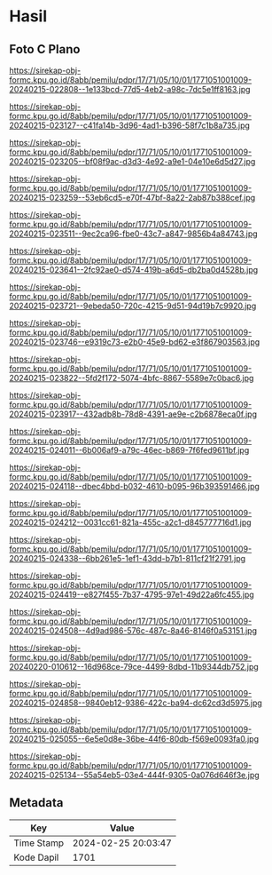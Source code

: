 # Hasil

## Foto C Plano

https://sirekap-obj-formc.kpu.go.id/8abb/pemilu/pdpr/17/71/05/10/01/1771051001009-20240215-022808--1e133bcd-77d5-4eb2-a98c-7dc5e1ff8163.jpg

https://sirekap-obj-formc.kpu.go.id/8abb/pemilu/pdpr/17/71/05/10/01/1771051001009-20240215-023127--c41fa14b-3d96-4ad1-b396-58f7c1b8a735.jpg

https://sirekap-obj-formc.kpu.go.id/8abb/pemilu/pdpr/17/71/05/10/01/1771051001009-20240215-023205--bf08f9ac-d3d3-4e92-a9e1-04e10e6d5d27.jpg

https://sirekap-obj-formc.kpu.go.id/8abb/pemilu/pdpr/17/71/05/10/01/1771051001009-20240215-023259--53eb6cd5-e70f-47bf-8a22-2ab87b388cef.jpg

https://sirekap-obj-formc.kpu.go.id/8abb/pemilu/pdpr/17/71/05/10/01/1771051001009-20240215-023511--9ec2ca96-fbe0-43c7-a847-9856b4a84743.jpg

https://sirekap-obj-formc.kpu.go.id/8abb/pemilu/pdpr/17/71/05/10/01/1771051001009-20240215-023641--2fc92ae0-d574-419b-a6d5-db2ba0d4528b.jpg

https://sirekap-obj-formc.kpu.go.id/8abb/pemilu/pdpr/17/71/05/10/01/1771051001009-20240215-023721--9ebeda50-720c-4215-9d51-94d19b7c9920.jpg

https://sirekap-obj-formc.kpu.go.id/8abb/pemilu/pdpr/17/71/05/10/01/1771051001009-20240215-023746--e9319c73-e2b0-45e9-bd62-e3f867903563.jpg

https://sirekap-obj-formc.kpu.go.id/8abb/pemilu/pdpr/17/71/05/10/01/1771051001009-20240215-023822--5fd2f172-5074-4bfc-8867-5589e7c0bac6.jpg

https://sirekap-obj-formc.kpu.go.id/8abb/pemilu/pdpr/17/71/05/10/01/1771051001009-20240215-023917--432adb8b-78d8-4391-ae9e-c2b6878eca0f.jpg

https://sirekap-obj-formc.kpu.go.id/8abb/pemilu/pdpr/17/71/05/10/01/1771051001009-20240215-024011--6b006af9-a79c-46ec-b869-7f6fed9611bf.jpg

https://sirekap-obj-formc.kpu.go.id/8abb/pemilu/pdpr/17/71/05/10/01/1771051001009-20240215-024118--dbec4bbd-b032-4610-b095-96b393591466.jpg

https://sirekap-obj-formc.kpu.go.id/8abb/pemilu/pdpr/17/71/05/10/01/1771051001009-20240215-024212--0031cc61-821a-455c-a2c1-d845777716d1.jpg

https://sirekap-obj-formc.kpu.go.id/8abb/pemilu/pdpr/17/71/05/10/01/1771051001009-20240215-024338--6bb261e5-1ef1-43dd-b7b1-811cf21f2791.jpg

https://sirekap-obj-formc.kpu.go.id/8abb/pemilu/pdpr/17/71/05/10/01/1771051001009-20240215-024419--e827f455-7b37-4795-97e1-49d22a6fc455.jpg

https://sirekap-obj-formc.kpu.go.id/8abb/pemilu/pdpr/17/71/05/10/01/1771051001009-20240215-024508--4d9ad986-576c-487c-8a46-8146f0a53151.jpg

https://sirekap-obj-formc.kpu.go.id/8abb/pemilu/pdpr/17/71/05/10/01/1771051001009-20240220-010612--16d968ce-79ce-4499-8dbd-11b9344db752.jpg

https://sirekap-obj-formc.kpu.go.id/8abb/pemilu/pdpr/17/71/05/10/01/1771051001009-20240215-024858--9840eb12-9386-422c-ba94-dc62cd3d5975.jpg

https://sirekap-obj-formc.kpu.go.id/8abb/pemilu/pdpr/17/71/05/10/01/1771051001009-20240215-025055--6e5e0d8e-36be-44f6-80db-f569e0093fa0.jpg

https://sirekap-obj-formc.kpu.go.id/8abb/pemilu/pdpr/17/71/05/10/01/1771051001009-20240215-025134--55a54eb5-03e4-444f-9305-0a076d646f3e.jpg


## Metadata

| Key        | Value               |
| ---------- | ------------------- |
| Time Stamp | 2024-02-25 20:03:47 |
| Kode Dapil | 1701                |



